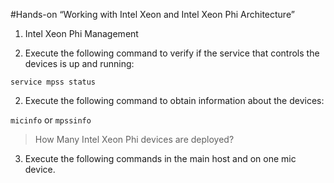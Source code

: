 #Hands-on “Working with Intel Xeon and Intel Xeon Phi Architecture”

1. Intel Xeon Phi Management

 1. Execute the following command to verify if the service that controls the devices is up and running:

`service mpss status`

 2. Execute the following command to obtain information about the devices:

`micinfo` or `mpssinfo`

> How Many Intel Xeon Phi devices are deployed?

 3. Execute the following commands in the main host and on one mic device. 

